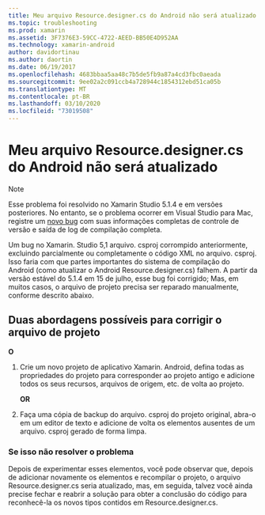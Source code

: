 ```yaml
---
title: Meu arquivo Resource.designer.cs do Android não será atualizado
ms.topic: troubleshooting
ms.prod: xamarin
ms.assetid: 3F7376E3-59CC-4722-AEED-BB50E4D952AA
ms.technology: xamarin-android
author: davidortinau
ms.author: daortin
ms.date: 06/19/2017
ms.openlocfilehash: 4683bbaa5aa48c7b5de5fb9a87a4cd3fbc0aeada
ms.sourcegitcommit: 9ee02a2c091ccb4a728944c1854312ebd51ca05b
ms.translationtype: MT
ms.contentlocale: pt-BR
ms.lasthandoff: 03/10/2020
ms.locfileid: "73019508"
---
```

# <a name="my-android-resourcedesignercs-file-will-not-update"></a>Meu arquivo Resource.designer.cs do Android não será atualizado

> [!NOTE]
> Esse problema foi resolvido no Xamarin Studio 5.1.4 e em versões posteriores. No entanto, se o problema ocorrer em Visual Studio para Mac, registre um [novo bug](~/cross-platform/troubleshooting/questions/howto-file-bug.md) com suas informações completas de controle de versão e saída de log de compilação completa.

Um bug no Xamarin. Studio 5,1 arquivo. csproj corrompido anteriormente, excluindo parcialmente ou completamente o código XML no arquivo. csproj. Isso faria com que partes importantes do sistema de compilação do Android (como atualizar o Android Resource.designer.cs) falhem. A partir da versão estável do 5.1.4 em 15 de julho, esse bug foi corrigido; Mas, em muitos casos, o arquivo de projeto precisa ser reparado manualmente, conforme descrito abaixo.

## <a name="two-possible-approaches-to-fixing-up-the-project-file"></a>Duas abordagens possíveis para corrigir o arquivo de projeto

**O**

1. Crie um novo projeto de aplicativo Xamarin. Android, defina todas as propriedades do projeto para corresponder ao projeto antigo e adicione todos os seus recursos, arquivos de origem, etc. de volta ao projeto.

   **OR**

2. Faça uma cópia de backup do arquivo. csproj do projeto original, abra-o em um editor de texto e adicione de volta os elementos ausentes de um arquivo. csproj gerado de forma limpa.

### <a name="if-this-does-not-solve-the-problem"></a>Se isso não resolver o problema

Depois de experimentar esses elementos, você pode observar que, depois de adicionar novamente os elementos e recompilar o projeto, o arquivo Resource.designer.cs seria atualizado, mas, em seguida, talvez você ainda precise fechar e reabrir a solução para obter a conclusão do código para reconhecê-la os novos tipos contidos em Resource.designer.cs. 
